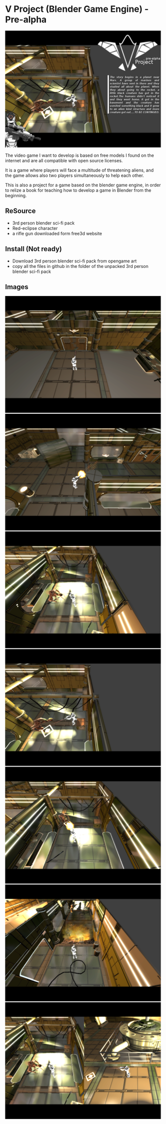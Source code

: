 # V Project (Blender Game Engine) - Pre-alpha
![images](https://raw.githubusercontent.com/shashex/vproject-blender-game-/master/story.png)

The video game I want to develop is based on free models I found on the internet and are all compatible with open source licenses.

It is a game where players will face a multitude of threatening aliens, and the game allows also two players simultaneously to help each other.

This is also a project for a game based on the blender game engine, in order to relize a book for teaching how to develop a game in Blender from the beginning.

## ReSource
- 3rd person blender sci-fi pack
- Red-eclipse character
- a rifle gun downloaded form free3d website

## Install (Not ready)

- Download 3rd person blender sci-fi pack from opengame art
- copy all the files in github in the folder of the unpacked 3rd person blender sci-fi pack

## Images
![images](https://raw.githubusercontent.com/shashex/vproject-blender-game-/master/0.png)
![images](https://raw.githubusercontent.com/shashex/vproject-blender-game-/master/1.png)
![images](https://raw.githubusercontent.com/shashex/vproject-blender-game-/master/6.png)
![images](https://raw.githubusercontent.com/shashex/vproject-blender-game-/master/8.png)
![images](https://raw.githubusercontent.com/shashex/vproject-blender-game-/master/10.png)
![images](https://raw.githubusercontent.com/shashex/vproject-blender-game-/master/11.png)
![images](https://raw.githubusercontent.com/shashex/vproject-blender-game-/master/dual.png)
